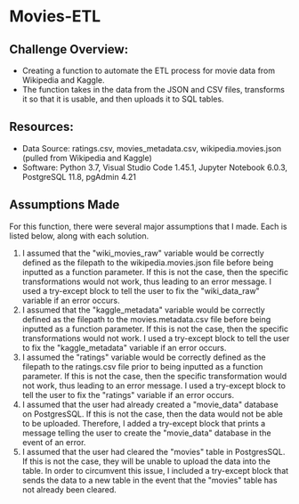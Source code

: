 # Movies-ETL
## Challenge Overview:
 - Creating a function to automate the ETL process for movie data from Wikipedia and Kaggle.
 - The function takes in the data from the JSON and CSV  files, transforms it so that it is usable, and then uploads it to SQL tables.
## Resources:
 - Data Source: ratings.csv, movies_metadata.csv, wikipedia.movies.json (pulled from Wikipedia and Kaggle)
 - Software: Python 3.7, Visual Studio Code 1.45.1, Jupyter Notebook 6.0.3, PostgreSQL 11.8, pgAdmin 4.21
 
## Assumptions Made
For this function, there were several major assumptions that I made. Each is listed below, along with each solution.
  1. I assumed that the "wiki_movies_raw" variable would be correctly defined as the filepath to the wikipedia.movies.json file before being inputted as a function parameter. If this is not the case, then the specific transformations would not work, thus leading to an error message. I used a try-except block to tell the user to fix the "wiki_data_raw" variable if an error occurs.
  2. I assumed that the "kaggle_metadata" variable would be correctly defined as the filepath to the movies.metadata.csv file before being inputted as a function parameter. If this is not the case, then the specific transformations would not work. I used a try-except block to tell the user to fix the "kaggle_metadata" variable if an error occurs.
  3. I assumed the "ratings" variable would be correctly defined as the filepath to the ratings.csv file prior to being inputted as a function parameter. If this is not the case, then the specific transformation would not work, thus leading to an error message. I used a try-except block to tell the user to fix the "ratings" variable if an error occurs.
  4. I assumed that the user had already created a "movie_data" database on PostgresSQL. If this is not the case, then the data would not be able to be uploaded. Therefore, I added a try-except block that prints a message telling the user to create the "movie_data" database in the event of an error.
  5. I assumed that the user had cleared the "movies" table in PostgresSQL. If this is not the case, they will be unable to upload the data into the table. In order to circumvent this issue, I included a try-except block that sends the data to a new table in the event that the "movies" table has not already been cleared.
